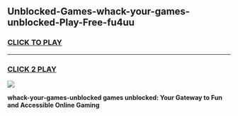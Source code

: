 
## Unblocked-Games-whack-your-games-unblocked-Play-Free-fu4uu
<h3>
<a href="https://premium76.site?title=whack-your-games-unblocked&ref=09A">CLICK TO PLAY</a></h3>
<hr>

<h3>
<a href="https://premium76.site?title=whack-your-games-unblocked&ref=09A">CLICK 2 PLAY</a>
  
</h3>

<a href="https://premium76.site?title=whack-your-games-unblocked&ref=09A"><img src="https://clearcache.store/games.png"></a>


**whack-your-games-unblocked games unblocked: Your Gateway to Fun and Accessible Online Gaming**
